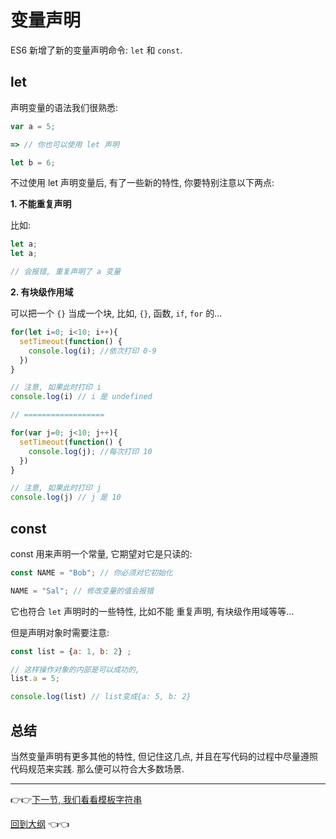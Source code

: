 # 变量声明

ES6 新增了新的变量声明命令: `let` 和 `const`.

## let

声明变量的语法我们很熟悉:

```js
var a = 5;

=> // 你也可以使用 let 声明

let b = 6;
```

不过使用 let 声明变量后, 有了一些新的特性, 你要特别注意以下两点:

**1. 不能重复声明**

比如:

```js
let a;
let a;

// 会报错, 重复声明了 a 变量
```

**2. 有块级作用域**

可以把一个 `{}` 当成一个块, 比如, `{}`, 函数, `if`, `for` 的...

```js
for(let i=0; i<10; i++){
  setTimeout(function() {
    console.log(i); //依次打印 0-9
  })
}

// 注意, 如果此时打印 i
console.log(i) // i 是 undefined

// ==================

for(var j=0; j<10; j++){
  setTimeout(function() {
    console.log(j); //每次打印 10
  })
}

// 注意, 如果此时打印 j
console.log(j) // j 是 10

```

## const

const 用来声明一个常量, 它期望对它是只读的:

```js
const NAME = "Bob"; // 你必须对它初始化

NAME = "Sal"; // 修改变量的值会报错
```

它也符合 `let` 声明时的一些特性, 比如不能 重复声明, 有块级作用域等等...

但是声明对象时需要注意:

```js
const list = {a: 1, b: 2} ;

// 这样操作对象的内部是可以成功的,
list.a = 5;

console.log(list) // list变成{a: 5, b: 2}

```

## 总结

当然变量声明有更多其他的特性, 但记住这几点, 并且在写代码的过程中尽量遵照代码规范来实践. 那么便可以符合大多数场景.

---

:point_right::point_right:[下一节, 我们看看模板字符串](./2-Template-string.md)

[回到大纲](../README.md#outline) :point_left::point_left:
